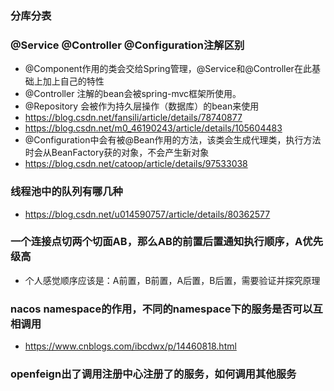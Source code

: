### 分库分表
### @Service @Controller @Configuration注解区别
- @Component作用的类会交给Spring管理，@Service和@Controller在此基础上加上自己的特性
- @Controller 注解的bean会被spring-mvc框架所使用。
- @Repository 会被作为持久层操作（数据库）的bean来使用
- https://blog.csdn.net/fansili/article/details/78740877
- https://blog.csdn.net/m0_46190243/article/details/105604483
- @Configuration中会有被@Bean作用的方法，该类会生成代理类，执行方法时会从BeanFactory获的对象，不会产生新对象
- https://blog.csdn.net/catoop/article/details/97533038
### 线程池中的队列有哪几种
- https://blog.csdn.net/u014590757/article/details/80362577
### 一个连接点切两个切面AB，那么AB的前置后置通知执行顺序，A优先级高
- 个人感觉顺序应该是：A前置，B前置，A后置，B后置，需要验证并探究原理
### nacos namespace的作用，不同的namespace下的服务是否可以互相调用
- https://www.cnblogs.com/ibcdwx/p/14460818.html
### openfeign出了调用注册中心注册了的服务，如何调用其他服务
